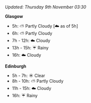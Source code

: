 *Updated: Thursday 9th November 03:30*

**Glasgow**

* 5h: :partly_sunny: Partly Cloudy [:cloud: as of 5h]
* 6h: :partly_sunny: Partly Cloudy
* 7h - 12h: :cloud: Cloudy
* 13h - 15h: :umbrella: Rainy
* 16h: :cloud: Cloudy

**Edinburgh**

* 5h - 7h: :sunny: Clear
* 8h - 10h: :partly_sunny: Partly Cloudy
* 11h - 15h: :cloud: Cloudy
* 16h: :umbrella: Rainy
